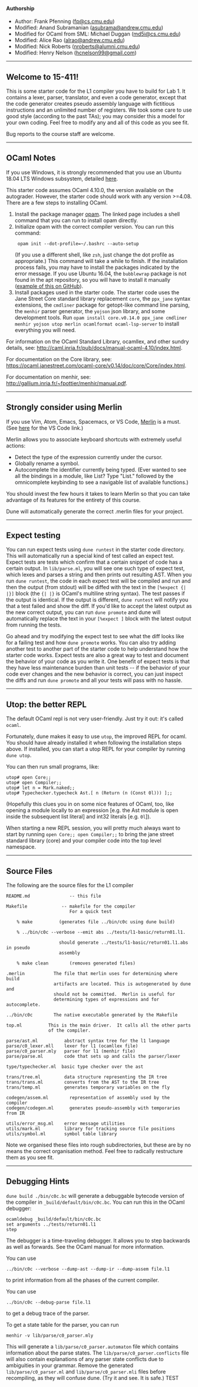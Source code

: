 #### Authorship
 * Author: Frank Pfenning (<fp@cs.cmu.edu>)
 * Modified: Anand Subramanian (<asubrama@andrew.cmu.edu>)
 * Modified for OCaml from SML: Michael Duggan (<md5i@cs.cmu.edu>)
 * Modified: Alice Rao (<alrao@andrew.cmu.edu>)
 * Modified: Nick Roberts (<nroberts@alumni.cmu.edu>)
 * Modified: Henry Nelson (<hcnelson99@gmail.com>)

---

## Welcome to 15-411!

This is some starter code for the L1 compiler you have to build for Lab 1.  It contains a lexer, parser, translator, and even a code generator, except that the code generator creates pseudo assembly language with fictitious instructions and an unlimited number of registers.  We took some care to use good style (according to the past TAs); you may consider this a model for your own coding.  Feel free to modify any and all of this code as you see fit.

Bug reports to the course staff are welcome.

---

## OCaml Notes

If you use Windows, it is strongly recommended that you use an Ubuntu 18.04 LTS Windows subsystem, detailed [here](https://docs.microsoft.com/en-us/windows/wsl/install-win10).

This starter code assumes OCaml 4.10.0, the version available on the autograder. However, the starter code should work with any version >=4.08. There are a few steps to installing OCaml.

  1. Install the package manager [opam](https://opam.ocaml.org/doc/Install.html). The linked page includes a shell command that you can run to install opam directly.
  2. Initialize opam with the correct compiler version. You can run this command:
     ```
      opam init --dot-profile=~/.bashrc --auto-setup
     ```
     (If you use a different shell, like `zsh`, just change the dot profile as appropriate.) This command will take a while to finish. If the installation process fails, you may have to install the packages indicated by the error message. If you use Ubuntu 16.04, the `bubblewrap` package is not found in the apt repository, so you will have to install it manually ([example of this on GitHub](https://github.com/ocaml/opam/issues/3424#issuecomment-461660006)).
  3. Install packages used in the starter code. The starter code uses the Jane Street Core standard library replacement `core`,  the `ppx_jane` syntax extensions, the `cmdliner` package for getopt-like command line parsing, the `menhir` parser generator, the `yojson` json library, and some development tools. Run `opam install core.v0.14.0 ppx_jane cmdliner menhir yojson utop merlin ocamlformat ocaml-lsp-server` to install everything you will need.

For information on the OCaml Standard Library, ocamllex, and other sundry details, see: <http://caml.inria.fr/pub/docs/manual-ocaml-4.10/index.html>.

For documentation on the Core library, see:
<https://ocaml.janestreet.com/ocaml-core/v0.14/doc/core/Core/index.html>.

For documentation on menhir, see:
<http://gallium.inria.fr/~fpottier/menhir/manual.pdf>.

---

## Strongly consider using Merlin
If you use Vim, Atom, Emacs, Spacemacs, or VS Code, [Merlin](https://github.com/ocaml/merlin) is a must.
(See [here](https://github.com/hackwaly/vscode-ocaml) for the VS Code link.)

Merlin allows you to associate keyboard shortcuts with extremely useful actions:
  * Detect the type of the expression currently under the cursor.
  * Globally rename a symbol.
  * Autocomplete the identifier currently being typed. (Ever wanted to see all the bindings in a module, like List? Type "List." followed by the omnicomplete keybinding to see a navigable list of available functions.)

You should invest the few hours it takes to learn Merlin so that you can take advantage of its features for the entirety of this course.

Dune will automatically generate the correct .merlin files for your project.

---

## Expect testing

You can run expect tests using `dune runtest` in the starter code directory.
This will automatically run a special kind of test called an expect test.
Expect tests are tests which confirm that a certain snippet of code has a
certain output. In `lib/parse.ml`, you will see one such type of expect test,
which lexes and parses a string and then prints out resulting AST. When you run
`dune runtest`, the code in each expect test will be compiled and run and then
the output (from stdout) will be diffed with the text in the `[%expect {| |}]`
block (the `{| |}` is OCaml's multiline string syntax). The test passes if the
output is identical. If the output is different, `dune runtest` will notify you
that a test failed and show the diff. If you'd like to accept the latest output
as the new correct output, you can run `dune promote` and dune will
automatically replace the text in your `[%expect ]` block with the latest
output from running the tests.

Go ahead and try modifying the expect test to see what the diff looks like for
a failing test and how `dune promote` works. You can also try adding another
test to another part of the starter code to help understand how the starter
code works. Expect tests are also a great way to test and document the behavior
of your code as you write it. One benefit of expect tests is that they have
less maintenance burden than unit tests -- if the behavior of your code ever
changes and the new behavior is correct, you can just inspect the diffs and run
`dune promote` and all your tests will pass with no hassle.

---

## Utop: the better REPL

The default OCaml repl is not very user-friendly. Just try it out: it's called `ocaml`.

Fortunately, dune makes it easy to use `utop`, the improved REPL for ocaml. You
should have already installed it when following the installation steps above.
If installed, you can start a utop REPL for your compiler by running
`dune utop`.

You can then run small programs, like:

```
utop# open Core;;
utop# open Compiler;;
utop# let n = Mark.naked;;
utop# Typechecker.typecheck Ast.[ n (Return (n (Const 0l))) ];;
```

(Hopefully this clues you in on some nice features of OCaml, too, like opening
a module locally to an expression [e.g. the Ast module is open inside the
subsequent list literal] and int32 literals [e.g. `0l`]).

When starting a new REPL session, you will pretty much always want to start by
running `open Core;; open Compiler;;` to bring the jane street standard library
(core) and your compiler code into the top level namespace.

---

## Source Files
The following are the source files for the L1 compiler

    README.md               -- this file

    Makefile             -- makefile for the compiler
                            For a quick test

        % make          (generates file ../bin/c0c using dune build)

        % ../bin/c0c --verbose --emit abs ../tests/l1-basic/return01.l1.

                        should generate ../tests/l1-basic/return01.l1.abs in pseudo
                        assembly

        % make clean        (removes generated files)

    .merlin           The file that merlin uses for determining where build
                      artifacts are located. This is autogenerated by dune and
                      should not be committed.  Merlin is useful for
                      determining types of expressions and for autocomplete.

    ../bin/c0c        The native executable generated by the Makefile

    top.ml          This is the main driver.  It calls all the other parts
                    of the compiler.

    parse/ast.ml          abstract syntax tree for the l1 language
    parse/c0_lexer.mll    lexer for l1 (ocamllex file)
    parse/c0_parser.mly   parser for l1 (menhir file)
    parse/parse.ml        code that sets up and calls the parser/lexer

    type/typechecker.ml  basic type checker over the ast

    trans/tree.ml         data structure representing the IR tree
    trans/trans.ml        converts from the AST to the IR tree
    trans/temp.ml         generates temporary variables on the fly

    codegen/assem.ml        representation of assembly used by the compiler
    codegen/codegen.ml      generates pseudo-assembly with temporaries from IR

    utils/error_msg.ml    error message utilities
    utils/mark.ml         library for tracking source file positions
    utils/symbol.ml       symbol table library

Note we organised these files into rough subdirectories, but these are by no
means the correct organisation method. Feel free to radically restructure them
as you see fit.

---

Debugging Hints
---

`dune build ./bin/c0c.bc` will generate a debuggable bytecode version of the
compiler in `_build/default/bin/c0c.bc`.  You can run this in the OCaml debugger:

    ocamldebug _build/default/bin/c0c.bc
    set arguments ../tests/return01.l1
    step

The debugger is a time-traveling debugger.  It allows you to step
backwards as well as forwards.  See the OCaml manual for more
information.

You can use

    ../bin/c0c --verbose --dump-ast --dump-ir --dump-assem file.l1

to print information from all the phases of the current compiler.

You can use

    ../bin/c0c --debug-parse file.l1

to get a debug trace of the parser.

To get a state table for the parser, you can run

    menhir -v lib/parse/c0_parser.mly

This will generate a `lib/parse/c0_parser.automaton` file which contains
information about the parse states.  The `lib/parse/c0_parser.conflicts` file will
also contain explanations of any parser state conflicts due to ambiguities in
your grammar. Remove the generated `lib/parse/c0_parser.ml` and `lib/parse/c0_parser.mli`
files before recompiling, as they will confuse dune.  (Try it and see. It is
safe.)
TEST
